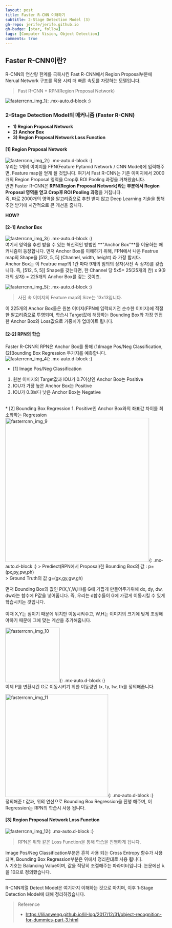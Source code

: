 ```yaml
---
layout: post 
title: Faster R-CNN 이해하기
subtitle: 2-Stage Detection Model (3)
gh-repo: jerife/jerife.github.io
gh-badge: [star, follow]
tags: [Computer Vision, Object Detection]
comments: true
---
```


## Faster R-CNN이란?
R-CNN의 연산량 한계를 극복시킨 Fast R-CNN에서 Region Proposal부분에 Nerual Network 구조를 적용 시켜 더 빠른 속도를 자랑하는 모델입니다. 
> Fast R-CNN + RPN(Region Proposal Network) 

![fasterrcnn_img_1](https://user-images.githubusercontent.com/68190553/132939467-1957f674-2050-4d60-8dfa-e24d62f772a1.png){: .mx-auto.d-block :} <br/>

### 2-Stage Detection Model의 메커니즘 (Faster R-CNN)

* **1) Region Proposal Network**<br/>
* **2) Anchor Box**<br/>
* **3)  Region Proposal Network Loss Function**<br/>


#### [1] Region Proposal Network
![fasterrcnn_img_2](https://user-images.githubusercontent.com/68190553/132939744-4aa27ce8-e913-4306-bdf1-abe3a66698c3.png){: .mx-auto.d-block :} <br/>
우리는 1개의 이미지를 FPN(Feature Pytamid Network / CNN Model)에 입력해주면, Feature map을 얻게 될 것입니다. 여기서 Fast R-CNN는 기존 이미지에서 2000개의 Region Proposal 영역을 Crop후 ROI Pooling 과정을 거쳐왔습니다. <br/>
반면 Faster R-CNN은 **RPN(Region Proposal Network)라는 부분에서 Region Proposal 영역을 얻고 Crop후 ROI Pooling 과정**을 거칩니다. <br/>
즉, 따로 2000개의 영역을 알고리즘으로 추천 받지 않고 Deep Learning 기술을 통해 추천 받기에 시간적으로 큰 개선을 줍니다. <br/>

**HOW?** <br/>

#### [2-1] Anchor Box
![fasterrcnn_img_3](https://user-images.githubusercontent.com/68190553/132940137-0f770866-355f-4d3e-a310-3470ba4b7276.jpeg){: .mx-auto.d-block :} <br/>
여기서 영역을 추천 받을 수 있는 혁신적인 방법인 **"Anchor Box"**를 이용하는 매커니즘이 등장합니다.
먼저 Anchor Box를 이해하기 위해, FPN에서 나온 Featrue map의 Shape을 [512, 5, 5] (Channel, width, height) 라 가정 합시다. <br/>
Anchor Box는 이 Featrue map의 1칸 마다 9개의 임의의 상자(사진 속 상자)를 갖습니다. 즉,  [512, 5, 5]] Shape를 갖는다면, 한 Channel 당 5x5= 25(25개의 칸) x 9(9개의 상자) = 225개의 Anchor Box를 갖는 것이죠. <br/>

![fasterrcnn_img_5](https://user-images.githubusercontent.com/68190553/132977409-ac367f12-7559-419e-8164-acc6091cc907.png){: .mx-auto.d-block :}
> 사진 속 이미지의 Feature map의 Size는 13x13입니다. 

이 225개의 Anchor Box들은 원본 이미지(FPN에 입력되기전 순수한 이미지)에 적절한 알고리즘으로 투영되며, 학습시 Target값에 해당하는 Bounding Box와 가장 인접한 Anchor Box와 Loss값으로 가중치가 업데이트 됩니다.


#### [2-2] RPN의 학습
Faster R-CNN의 RPN은 Anchor Box를 통해 (1)Image Pos/Neg Classification, (2)Bounding Box Regression 두가지를 예측합니다. <br/>
![fasterrcnn_img_4](https://user-images.githubusercontent.com/68190553/132977908-7b6fec9d-282d-490a-929f-3c16add40457.png){: .mx-auto.d-block :} <br/>
* [1] Image Pos/Neg Classification
1. 원본 이미지의 Target값과 IOU가 0.7이상인 Anchor Box는 Positive
2. IOU가 가장 높은 Anchor Box는 Positive
3. IOU가 0.3보다 낮은  Anchor Box는 Negative
<br/>
* [2] Bounding Box Regression
1. Positive인  Anchor Box와의 좌표값 차이를 최소화하는 Regression
<img width="449" alt="fasterrcnn_img_9" src="https://user-images.githubusercontent.com/68190553/132977931-64ab7161-118d-452f-a239-d8498fa1e6ae.png">{: .mx-auto.d-block :} 
> Prediect(RPN에서 Proposal)한 Bounding Box의 값 : p=(px,py,pw,ph) <br/>
> Ground Truth의 값 g=(gx,gy,gw,gh)

먼저 Bounding Box의 값인 P(X,Y,W,H)를 G에 가깝게 만들어주기위해 dx, dy, dw, dw라는 함수에 P값을 넣어줍니다. 즉, 우리는 d함수들이 G에 가깝게 이동시킬 수 있게 학습시키는 것입니다. <br/><br/>
이때 X,Y는 점이기 때문에 위치만 이동시켜주고, W,H는 이미지의 크기에 맞게 조정해야하기 때문에 그에 맞는 계산을 추가해줍니다. <br/>

<img width="170" alt="fasterrcnn_img_10" src="https://user-images.githubusercontent.com/68190553/132978085-6dba8ffd-1d1d-42b5-a97a-3d2fbf0e586c.png">{: .mx-auto.d-block :} <br/>
이제 P를 변환시킨 G로 이동시키기 위한 이동량인 tx, ty, tw, th를 정의해줍니다. <br/>

<img width="321" alt="fasterrcnn_img_11" src="https://user-images.githubusercontent.com/68190553/132978095-2def57ab-6340-475d-a3d9-b6e8ccf0ca3d.png">{: .mx-auto.d-block :} <br/>
정의해준 t 값과, 위의 연산으로 Bounding Box Regression을 진행 해주며, 이 Regression는 RPN의 학습시 사용 됩니다. 

#### [3] Region Proposal Network Loss Function
![fasterrcnn_img_12](https://user-images.githubusercontent.com/68190553/132979260-a0acf85e-b8d0-444c-8546-a4e13f8cf61a.png){: .mx-auto.d-block :}
> RPN은 위와 같은 Loss Function을 통해 학습을 진행하게 됩니다.

Image Pos/Neg Classification부분은 흔히 사용 되는 Cross Entropy 함수가 사용 되며, Bounding Box Regression부분은 위에서 정리한대로 사용 됩니다. <br/>
λ 기호는 Balancing Value이며, 값을 적당히 조절해주는 파라미터입니다. 논문에선 λ 을 10으로 정의했습니다. <br/>

***
R-CNN계열 Detect Model은 여기까지 이해하는 것으로 마치며, 이후 1-Stage Detection Model에 대해 정리하겠습니다. <br/>

> Reference
> * https://lilianweng.github.io/lil-log/2017/12/31/object-recognition-for-dummies-part-3.html
